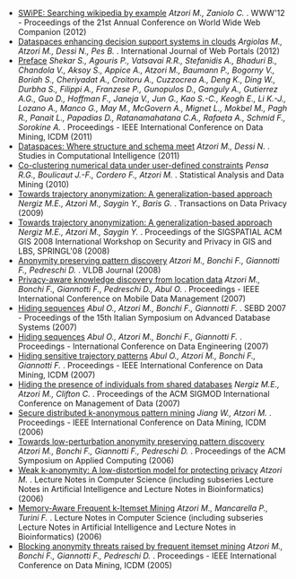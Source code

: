 - [SWiPE: Searching wikipedia by example](http://dx.doi.org/doi:10.1145/2187980.2188036) _Atzori M., Zaniolo C._ . WWW'12 - Proceedings of the 21st Annual Conference on World Wide Web Companion (2012)
- [Dataspaces enhancing decision support systems in clouds](http://dx.doi.org/doi:10.4018/jwp.2012040103) _Argiolas M., Atzori M., Dessi N., Pes B._ . International Journal of Web Portals (2012)
- [Preface](http://dx.doi.org/doi:10.1109/ICDMW.2011.200) _Shekar S., Agouris P., Vatsavai R.R., Stefanidis A., Bhaduri B., Chandola V., Aksoy S., Appice A., Atzori M., Baumann P., Bogorny V., Boriah S., Cheriyadat A., Croitoru A., Cuzzocrea A., Deng K., Ding W., Durbha S., Filippi A., Franzese P., Gunopulos D., Ganguly A., Gutierrez A.G., Guo D., Hoffman F., Janeja V., Jun G., Kao S.-C., Keogh E., Li K.-J., Lozano A., Manco G., May M., McGovern A., Mignet L., Mokbel M., Pagh R., Panait L., Papadias D., Ratanamahatana C.A., Rafaeta A., Schmid F., Sorokine A._ . Proceedings - IEEE International Conference on Data Mining, ICDM (2011)
- [Dataspaces: Where structure and schema meet](http://dx.doi.org/doi:10.1007/978-3-642-22913-8_5) _Atzori M., Dessi N._ . Studies in Computational Intelligence (2011)
- [Co-clustering numerical data under user-defined constraints](http://dx.doi.org/doi:10.1002/sam.10064) _Pensa R.G., Boulicaut J.-F., Cordero F., Atzori M._ . Statistical Analysis and Data Mining (2010)
- [Towards trajectory anonymization: A generalization-based approach](http://dx.doi.org/doi:0) _Nergiz M.E., Atzori M., Saygin Y., Baris G._ . Transactions on Data Privacy (2009)
- [Towards trajectory anonymization: A generalization-based approach](http://dx.doi.org/doi:10.1145/1503402.1503413) _Nergiz M.E., Atzori M., Saygin Y._ . Proceedings of the SIGSPATIAL ACM GIS 2008 International Workshop on Security and Privacy in GIS and LBS, SPRINGL'08 (2008)
- [Anonymity preserving pattern discovery](http://dx.doi.org/doi:10.1007/s00778-006-0034-x) _Atzori M., Bonchi F., Giannotti F., Pedreschi D._ . VLDB Journal (2008)
- [Privacy-aware knowledge discovery from location data](http://dx.doi.org/doi:10.1109/MDM.2007.59) _Atzori M., Bonchi F., Giannotti F., Pedreschi D., Abul O._ . Proceedings - IEEE International Conference on Mobile Data Management (2007)
- [Hiding sequences](http://dx.doi.org/doi:0) _Abul O., Atzori M., Bonchi F., Giannotti F._ . SEBD 2007 - Proceedings of the 15th Italian Symposium on Advanced Database Systems (2007)
- [Hiding sequences](http://dx.doi.org/doi:10.1109/ICDEW.2007.4400985) _Abul O., Atzori M., Bonchi F., Giannotti F._ . Proceedings - International Conference on Data Engineering (2007)
- [Hiding sensitive trajectory patterns](http://dx.doi.org/doi:10.1109/ICDMW.2007.93) _Abul O., Atzori M., Bonchi F., Giannotti F._ . Proceedings - IEEE International Conference on Data Mining, ICDM (2007)
- [Hiding the presence of individuals from shared databases](http://dx.doi.org/doi:10.1145/1247480.1247554) _Nergiz M.E., Atzori M., Clifton C._ . Proceedings of the ACM SIGMOD International Conference on Management of Data (2007)
- [Secure distributed k-anonymous pattern mining](http://dx.doi.org/doi:10.1109/ICDM.2006.140) _Jiang W., Atzori M._ . Proceedings - IEEE International Conference on Data Mining, ICDM (2006)
- [Towards low-perturbation anonymity preserving pattern discovery](http://dx.doi.org/doi:0) _Atzori M., Bonchi F., Giannotti F., Pedreschi D._ . Proceedings of the ACM Symposium on Applied Computing (2006)
- [Weak k-anonymity: A low-distortion model for protecting privacy](http://dx.doi.org/doi:0) _Atzori M._ . Lecture Notes in Computer Science (including subseries Lecture Notes in Artificial Intelligence and Lecture Notes in Bioinformatics) (2006)
- [Memory-Aware Frequent k-Itemset Mining](http://dx.doi.org/doi:10.1007/11733492_3) _Atzori M., Mancarella P., Turini F._ . Lecture Notes in Computer Science (including subseries Lecture Notes in Artificial Intelligence and Lecture Notes in Bioinformatics) (2006)
- [Blocking anonymity threats raised by frequent itemset mining](http://dx.doi.org/doi:10.1109/ICDM.2005.37) _Atzori M., Bonchi F., Giannotti F., Pedreschi D._ . Proceedings - IEEE International Conference on Data Mining, ICDM (2005)
